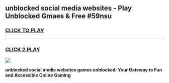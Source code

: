 
## unblocked social media websites - Play Unblocked Gmaes & Free #59nsu
<h3>
<a href="https://news.freeplayer.one?title=unblocked_social_media_websites&ref=24F">CLICK TO PLAY</a></h3>
<hr>

<h3>
<a href="https://news.freeplayer.one?title=unblocked_social_media_websites&ref=24F">CLICK 2 PLAY</a>
  
</h3>

<a href="https://news.freeplayer.one?title=unblocked_social_media_websites&ref=24F/"><img src="https://clearcache.store/games.png"></a>


**unblocked social media websites games unblocked: Your Gateway to Fun and Accessible Online Gaming**
